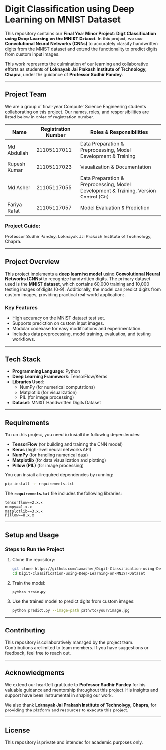 
# **Digit Classification using Deep Learning on MNIST Dataset**

This repository contains our **Final Year Minor Project**: **Digit Classification using Deep Learning on the MNIST Dataset**. In this project, we use **Convolutional Neural Networks (CNNs)** to accurately classify handwritten digits from the MNIST dataset and extend the functionality to predict digits from custom input images.  

This work represents the culmination of our learning and collaborative efforts as students of **Loknayak Jai Prakash Institute of Technology, Chapra**, under the guidance of **Professor Sudhir Pandey**.

---

## **Project Team**
We are a group of final-year Computer Science Engineering students collaborating on this project. Our names, roles, and responsibilities are listed below in order of registration number. 

| Name                | Registration Number      | Roles & Responsibilities |
|---------------------|--------------------------|--------------------------|
| Md Abdullah         | 21105117011              |                     Data Preparation & Preprocessing, Model Development & Training  |
| Rupesh Kumar        | 21105117023              |                       Visualization & Documentation   |
| Md Asher            | 21105117055              |              Data Preparation & Preprocessing, Model Development & Training, Version Control (Git)|                                                      
| Fariya Rafat        | 21105117057              |        Model Evaluation & Prediction           |

### Project Guide:
Professor Sudhir Pandey, Loknayak Jai Prakash Institute of Technology, Chapra.


---

## **Project Overview**
This project implements a **deep learning model** using **Convolutional Neural Networks (CNNs)** to recognize handwritten digits. The primary dataset used is the **MNIST dataset**, which contains 60,000 training and 10,000 testing images of digits (0-9). Additionally, the model can predict digits from custom images, providing practical real-world applications.

### **Key Features**
- High accuracy on the MNIST dataset test set.
- Supports prediction on custom input images.
- Modular codebase for easy modifications and experimentation.
- Includes data preprocessing, model training, evaluation, and testing workflows.

---

## **Tech Stack**
- **Programming Language**: Python
- **Deep Learning Framework**: TensorFlow/Keras
- **Libraries Used**:  
  - NumPy (for numerical computations)  
  - Matplotlib (for visualization)  
  - PIL (for image processing)  
- **Dataset**: MNIST Handwritten Digits Dataset

---

## **Requirements**
To run this project, you need to install the following dependencies:

- **TensorFlow** (for building and training the CNN model)
- **Keras** (high-level neural networks API)
- **NumPy** (for handling numerical data)
- **Matplotlib** (for data visualization and plotting)
- **Pillow (PIL)** (for image processing)

You can install all required dependencies by running:

```bash
pip install -r requirements.txt
```

The **`requirements.txt`** file includes the following libraries:
```
tensorflow==2.x.x
numpy==1.x.x
matplotlib==3.x.x
Pillow==8.x.x
```

---

## **Setup and Usage**
### **Steps to Run the Project**
1. Clone the repository:
   ```bash
   git clone https://github.com/iamasher/Digit-Classification-using-Deep-Learning-on-MNIST-Dataset.git
   cd Digit-Classification-using-Deep-Learning-on-MNIST-Dataset
   ```
2. Train the model:
   ```bash
   python train.py
   ```
3. Use the trained model to predict digits from custom images:
   ```bash
   python predict.py --image-path path/to/your/image.jpg
   ```

---

## **Contributing**
This repository is collaboratively managed by the project team. Contributions are limited to team members. If you have suggestions or feedback, feel free to reach out.

---

## **Acknowledgments**
We extend our heartfelt gratitude to **Professor Sudhir Pandey** for his valuable guidance and mentorship throughout this project. His insights and support have been instrumental in shaping our work.

We also thank **Loknayak Jai Prakash Institute of Technology, Chapra**, for providing the platform and resources to execute this project.

---

## **License**
This repository is private and intended for academic purposes only.  

